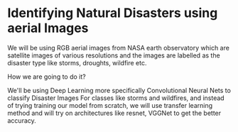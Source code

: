 # Identifying Natural Disasters using aerial Images 

We will be using RGB aerial images from NASA earth observatory which are satellite images of various resolutions and the images are labelled as the disaster type like storms, droughts, wildfire etc.

How we are going to do it?

We'll be using Deep Learning more specifically Convolutional Neural Nets to classify Disaster Images For classes like storms and wildfires, and instead of trying training our model from scratch, we will use transfer learning method and will try on architectures like resnet, VGGNet to get the better accuracy.
